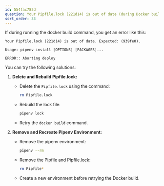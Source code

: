 ```yaml
---
id: 554fac782d
question: Your Pipfile.lock (221d14) is out of date (during Docker build)
sort_order: 33
---
```


If during running the docker build command, you get an error like this:

```
Your Pipfile.lock (221d14) is out of date. Expected: (939fe0).

Usage: pipenv install [OPTIONS] [PACKAGES]...

ERROR:: Aborting deploy
```

You can try the following solutions:

1. **Delete and Rebuild Pipfile.lock:**
   - Delete the `Pipfile.lock` using the command:
   
     ```bash
     rm Pipfile.lock
     ```
   
   - Rebuild the lock file:
   
     ```bash
     pipenv lock
     ```
   
   - Retry the `docker build` command.

2. **Remove and Recreate Pipenv Environment:**
   - Remove the pipenv environment:
   
     ```bash
     pipenv --rm
     ```
   
   - Remove the Pipfile and Pipfile.lock:
   
     ```bash
     rm Pipfile*
     ```
   
   - Create a new environment before retrying the Docker build.